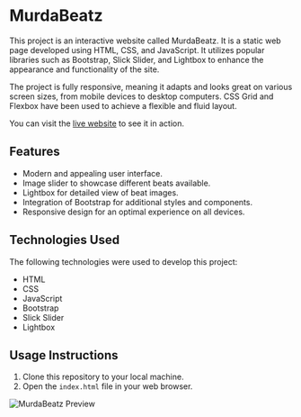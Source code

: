 # MurdaBeatz

This project is an interactive website called MurdaBeatz. It is a static web page developed using HTML, CSS, and JavaScript. It utilizes popular libraries such as Bootstrap, Slick Slider, and Lightbox to enhance the appearance and functionality of the site.

The project is fully responsive, meaning it adapts and looks great on various screen sizes, from mobile devices to desktop computers. CSS Grid and Flexbox have been used to achieve a flexible and fluid layout.

You can visit the [live website](https://wvargas24.github.io/MurdaBeatz/) to see it in action.

## Features

- Modern and appealing user interface.
- Image slider to showcase different beats available.
- Lightbox for detailed view of beat images.
- Integration of Bootstrap for additional styles and components.
- Responsive design for an optimal experience on all devices.

## Technologies Used

The following technologies were used to develop this project:

- HTML
- CSS
- JavaScript
- Bootstrap
- Slick Slider
- Lightbox

## Usage Instructions

1. Clone this repository to your local machine.
2. Open the `index.html` file in your web browser.

![MurdaBeatz Preview](https://wvargas24.github.io/MurdaBeatz/images/murda-beatz-site-1.1.webp)
